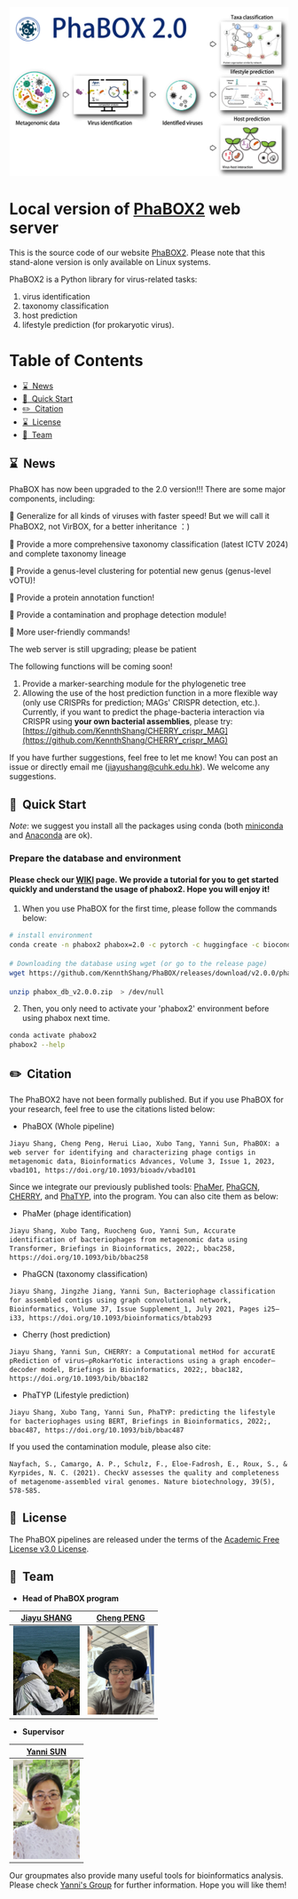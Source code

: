 <img src='imgs/logo.png'>

# Local version of [PhaBOX2](https://phage.ee.cityu.edu.hk) web server

This is the source code of our website [PhaBOX2](https://phage.ee.cityu.edu.hk). Please note that this stand-alone version is only available on Linux systems.

PhaBOX2 is a Python library for virus-related tasks: 
1. virus identification
2. taxonomy classification
3. host prediction
4. lifestyle prediction (for prokaryotic virus). 

Table of Contents
=================
* [ ⌛️&nbsp; News](#news)
* [ 🚀&nbsp; Quick Start](#quick)
* [ ✏️&nbsp; Citation ](#citation)
* [ ⌛️&nbsp; License ](#license)
* [ 🤵&nbsp; Team ](#team)



<a name="news"></a>
## ⌛️&nbsp; News

PhaBOX has now been upgraded to the 2.0 version!!! There are some major components, including:

  🎉 Generalize for all kinds of viruses with faster speed! But we will call it PhaBOX2, not VirBOX, for a better inheritance ：) 

  🎉 Provide a more comprehensive taxonomy classification (latest ICTV 2024) and complete taxonomy lineage

  🎉 Provide a genus-level clustering for potential new genus (genus-level vOTU)!

  🎉 Provide a protein annotation function!

  🎉 Provide a contamination and prophage detection module!

  🎉 More user-friendly commands!

The web server is still upgrading; please be patient

The following functions will be coming soon!
1. Provide a marker-searching module for the phylogenetic tree
2. Allowing the use of the host prediction function in a more flexible way (only use CRISPRs for prediction; MAGs' CRISPR detection, etc.). Currently, if you want to predict the phage-bacteria interaction via CRISPR using **your own bacterial assemblies**, please try: [https://github.com/KennthShang/CHERRY_crispr_MAG](https://github.com/KennthShang/CHERRY_crispr_MAG)

If you have further suggestions, feel free to let me know! You can post an issue or directly email me (jiayushang@cuhk.edu.hk). We welcome any suggestions.


## 🚀&nbsp; Quick Start
*Note*: we suggest you install all the packages using conda (both [miniconda](https://docs.conda.io/en/latest/miniconda.html) and [Anaconda](https://anaconda.org/) are ok).

### Prepare the database and environment

#### Please check our [WIKI](https://github.com/KennthShang/PhaBOX/wiki) page. We provide a tutorial for you to get started quickly and understand the usage of phabox2. Hope you will enjoy it!

1. When you use PhaBOX for the first time, please follow the commands below:
```bash
# install environment
conda create -n phabox2 phabox=2.0 -c pytorch -c huggingface -c bioconda -c conda-forge -c jyshang2 -y

# Downloading the database using wget (or go to the release page)
wget https://github.com/KennthShang/PhaBOX/releases/download/v2.0.0/phabox_db_v2.0.0.zip

unzip phabox_db_v2.0.0.zip  > /dev/null
```

2. Then, you only need to activate your 'phabox2' environment before using phabox next time.
```bash
conda activate phabox2
phabox2 --help
```


<a name="citation"></a>
## ✏️&nbsp; Citation

The PhaBOX2 have not been formally published. But if you use PhaBOX for your research, feel free to use the citations listed below:

* PhaBOX (Whole pipeline)

```
Jiayu Shang, Cheng Peng, Herui Liao, Xubo Tang, Yanni Sun, PhaBOX: a web server for identifying and characterizing phage contigs in metagenomic data, Bioinformatics Advances, Volume 3, Issue 1, 2023, vbad101, https://doi.org/10.1093/bioadv/vbad101
```

Since we integrate our previously published tools: [PhaMer](https://academic.oup.com/bib/article/23/4/bbac258/6620872), [PhaGCN](https://academic.oup.com/bioinformatics/article/37/Supplement_1/i25/6319660), [CHERRY](https://academic.oup.com/bib/article/23/5/bbac182/6589865), and [PhaTYP](https://academic.oup.com/bib/article/24/1/bbac487/6842869), into the program. You can also cite them as below:

* PhaMer (phage identification)

```
Jiayu Shang, Xubo Tang, Ruocheng Guo, Yanni Sun, Accurate identification of bacteriophages from metagenomic data using Transformer, Briefings in Bioinformatics, 2022;, bbac258, https://doi.org/10.1093/bib/bbac258
```

* PhaGCN (taxonomy classification)

```
Jiayu Shang, Jingzhe Jiang, Yanni Sun, Bacteriophage classification for assembled contigs using graph convolutional network, Bioinformatics, Volume 37, Issue Supplement_1, July 2021, Pages i25–i33, https://doi.org/10.1093/bioinformatics/btab293
```

* Cherry (host prediction)

```
Jiayu Shang, Yanni Sun, CHERRY: a Computational metHod for accuratE pRediction of virus–pRokarYotic interactions using a graph encoder–decoder model, Briefings in Bioinformatics, 2022;, bbac182, https://doi.org/10.1093/bib/bbac182
```

* PhaTYP (Lifestyle prediction)

```
Jiayu Shang, Xubo Tang, Yanni Sun, PhaTYP: predicting the lifestyle for bacteriophages using BERT, Briefings in Bioinformatics, 2022;, bbac487, https://doi.org/10.1093/bib/bbac487
```

If you used the contamination module, please also cite:
```
Nayfach, S., Camargo, A. P., Schulz, F., Eloe-Fadrosh, E., Roux, S., & Kyrpides, N. C. (2021). CheckV assesses the quality and completeness of metagenome-assembled viral genomes. Nature biotechnology, 39(5), 578-585.
```


<a name="license"></a>

## 📘&nbsp; License
The PhaBOX pipelines are released under the terms of the [Academic Free License v3.0 License](https://choosealicense.com/licenses/afl-3.0/).


<a name="team"></a>
## 🤵&nbsp; Team

 * <b>Head of PhaBOX program</b><br/>

 | [Jiayu SHANG](https://kennthshang.github.io/)       | [Cheng PENG](https://github.com/ChengPENG-wolf)       |
|:-------------------------:|:-------------------------:|
| <img width=120/ src="imgs/mine.pic.jpg?raw=true"> | <img width=120/ src="imgs/Wolf.jpg?raw=true"> |


 * <b>Supervisor</b><br/>
 
 | [Yanni SUN](https://yannisun.github.io/)       |
|:-------------------------:|
| <img width=120/ src="imgs/yanni.png?raw=true"> |


Our groupmates also provide many useful tools for bioinformatics analysis. Please check [Yanni's Group](https://yannisun.github.io/tools.html) for further information. Hope you will like them! 
